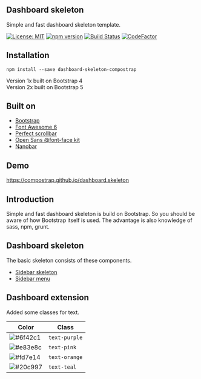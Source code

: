 ## Dashboard skeleton
Simple and fast dashboard skeleton template.

[![License: MIT](https://img.shields.io/badge/License-MIT-yellow.svg)](https://raw.githubusercontent.com/compostrap/dashboard-skeleton/master/license.md)
[![npm version](https://badge.fury.io/js/dashboard-skeleton-compostrap.svg)](https://badge.fury.io/js/dashboard-skeleton-compostrap)
[![Build Status](https://travis-ci.com/compostrap/dashboard-skeleton.svg?branch=master)](https://travis-ci.com/compostrap/dashboard-skeleton)
[![CodeFactor](https://www.codefactor.io/repository/github/compostrap/dashboard-skeleton/badge)](https://www.codefactor.io/repository/github/compostrap/dashboard-skeleton)

## Installation
```
npm install --save dashboard-skeleton-compostrap
```

Version 1x built on Bootstrap 4  
Version 2x built on Bootstrap 5

## Built on
- [Bootstrap](https://getbootstrap.com)
- [Font Awesome 6](https://fontawesome.com)
- [Perfect scrollbar](https://github.com/mdbootstrap/perfect-scrollbar)
- [Open Sans @font-face kit](https://github.com/FontFaceKit/open-sans)
- [Nanobar](https://github.com/jacoborus/nanobar)

## Demo
https://compostrap.github.io/dashboard.skeleton

## Introduction
Simple and fast dashboard skeleton is build on Bootstrap. So you should be aware of how Bootstrap itself is used.
The advantage is also knowledge of sass, npm, grunt.

## Dashboard skeleton
The basic skeleton consists of these components.

- [Sidebar skeleton](https://github.com/compostrap/sidebar-skeleton)
- [Sidebar menu](https://github.com/compostrap/sidebar-menu)

## Dashboard extension
Added some classes for text.

| Color                                                        | Class         |
| ------------------------------------------------------------ | ------------- |
| ![#6f42c1](https://via.placeholder.com/15/6f42c1/6f42c1.png) | `text-purple` |
| ![#e83e8c](https://via.placeholder.com/15/e83e8c/e83e8c.png) | `text-pink`   |
| ![#fd7e14](https://via.placeholder.com/15/fd7e14/fd7e14.png) | `text-orange` |
| ![#20c997](https://via.placeholder.com/15/20c997/20c997.png) | `text-teal`   |
